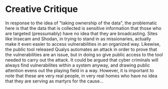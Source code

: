 # Creative Critique 

In response to the idea of "taking ownership of the data", the problematic here is that the data that is collected is sensitive information that those who are targeted (pressumably) have no idea that they are broadcasting. Sites like Insecam and Shodan, in trying to stand in as missionaries, actually make it even easier to access vulnerabilities in an organized way. Likewise, the public tool released Qualys automates an attack in order to prove that the vulnerabilities are an issue, but in doing so give public access to the tool needed to carry out the attack. It could be argued that cyber criminals will always find vulnerabilites within a system anyway, and drawing public attention evens out the playing field in a way. However, it is important to note that these are very real people, in very real homes who have no idea that they are serving as martyrs for the cause... 
